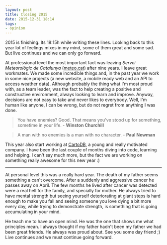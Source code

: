 ```yaml
---
layout: post
title: Closing 2015
date: 2015-12-31 18:14
tags:
- opinion
---
```


2015 is finishing. Its 18:15h while writing these lines. Looking back to this year lot of feelings mixes in my mind, some of them great and some sad. But live continues and we can only go forward.

At professional level the most important fact was leaving *Servei Meteorològic de Catalunya* ([meteo.cat](http://www.meteo.cat)) after nine years. I leave great workmates. We made some incredible things and, in the past year we work in some nice projects (a new website, a mobile ready web and an API to access weather data). Although probably the thing what I'm most proud with, as a team leader, was the fact to help creating a positive and constructive environment, always looking to learn and improve. Anyway, decisions are not easy to take and never likes to everybody. Well, I'm human like anyone, I can be wrong, but do not regret from anything I was done.

> You have enemies? Good. That means you’ve stood up for something, sometime in your life. - **Winston Churchill**

> A man with no enemies is a man with no character. - **Paul Newman**

This year also start working at [CartoDB](http://www.catodb.com), a young and really motivated company. I have been the last couple of months diving into code, learning and helping. I can't say much more, but the fact we are working on something really awesome for this new year :)

---

At personal level this was a really hard year. The death of my father seems something a can't overcome. After a suddenly and aggressive cancer he passes away on April. The few months he lived after cancer was detected were a real hell for the family, and specially for mother. He always tried to have mental strength but seeing yourself deteriorating at giant steps is hard enough to make you fall and seeing someone you love dying a bit more every day, while trying to demonstrate strength, is something that is going accumulating in your mind.

He teach me to have an open mind. He was the one that shows me what principles mean. I always thought if my father hadn't been my father we had been great friends. He always was proud about. See you some day friend ;) Live continues and we must continue going forward.
